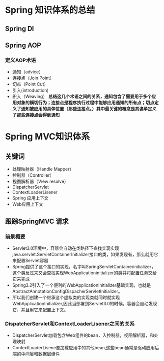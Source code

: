 # Spring 知识体系的总结
## Spring DI
## Spring AOP
  ### 定义AOP术语
  - 通知（advice）
  - 连接点（Join Point）
  - 切点（Point Cut）
  - 引入(introduction)
  - 织入（Weaving）
  **总结这几个术语之间的关系，通知包含了需要用于多个应用对象的横切行为；连接点是程序执行过程中能够应用通知的所有点；切点定义了通知被应用的具体位置（那些连接点。）其中最关键的概念是其诶单定义了那些连接点会得到通知**
  
  
  # Spring MVC知识体系
  ## 关键词
  - 处理映射器（Handle Mapper）
  - 控制器（Controller）
  - 视图解析器（View resolve）
  - DispatcherServlet 
  - ContextLoaderLisener
  - Spring 应用上下文
  - Web应用上下文
 ## 跟踪SpringMVC 请求
  ### 前景概要
  - Servlet3.0环境中，容器会自动在类路径下查找实现实现java.servlet.ServletContainerInitializer接口的类，如果发现有，那么就用它来配置Servlet容器
  - Spring提供了这个接口的实现，名字叫SpringServletContainerinitializer，这个类反过来又会查找实现WebApplicationinitializer的类并将配置任务交给它来完成
  - Spring3.2引入了一个便利的WebApplicationInitializer基础实现，也就是AbstractAnnotationConfigDispacherServletInitializer。
  - 所以我们创建一个继承这个虚拟类的实现类就同时就实现WebApplicationInitializer,因此当部署到Servlet3.0的时候，容器会自动发现它，并且用它来配置上下文。
  ###  DispatcherServlet和ContextLoaderLisener之间的关系
  - DispatcherServlet加载包含Web组件的bean，入控制器，视图解析器，和处理映射
  - ContextLoaderLisene要加载应用中的其他bean,这些bean通常是驱动应用后端的中间层和数据层组件
  
  
  
